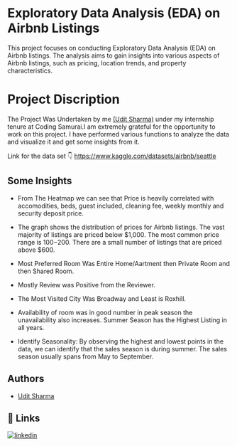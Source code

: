 
# Exploratory Data Analysis (EDA) on Airbnb Listings

This project focuses on conducting Exploratory Data Analysis (EDA) on Airbnb listings. The analysis aims to gain insights into various aspects of Airbnb listings, such as pricing, location trends, and property characteristics.


# Project Discription

The Project Was Undertaken by me [(Udit Sharma)](https://github.com/CosecSin) under my internship tenure at Coding Samurai.I am extremely grateful for the opportunity to work on this project. I have performed various functions to analyze the data and visualize it and get some insights from it.

Link for the data set 
👇
https://www.kaggle.com/datasets/airbnb/seattle

## Some Insights

- From The Heatmap we can see that Price is heavily correlated
    with accomodities, beds, guest included, cleaning fee, weekly   monthly and security deposit price.

 - The graph shows the distribution of prices for Airbnb listings. The vast majority of listings are priced below $1,000. The most common price range is $100-$200. There are a small number of listings that are priced above $600.

- Most Preferred Room Was Entire Home/Aartment then Private Room and then Shared Room.

 - Mostly Review was Positive from the Reviewer.

 - The Most Visited City Was Broadway and Least is Roxhill.

 - Availability of room was in good number in peak season the unavailability also increases. Summer Season has the Highest Listing in all years.

 - Identify Seasonality: By observing the highest and lowest points in the data, we can identify that the sales season is during summer. The sales season usually spans from May to September.
## Authors

- [Udit Sharma](https://github.com/CosecSin)

## 🔗 Links
[![linkedin](https://img.shields.io/badge/linkedin-0A66C2?style=for-the-badge&logo=linkedin&logoColor=white)](https://www.linkedin.com/in/udit-sharma-508b69121)


